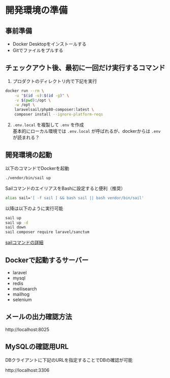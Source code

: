 # 開発環境の準備

## 事前準備

- Docker Desktopをインストールする
- Gitでファイルをプルする

## チェックアウト後、最初に一回だけ実行するコマンド

1. プロダクトのディレクトリ内で下記を実行

```sh
docker run --rm \
    -u "$(id -u):$(id -g)" \
    -v $(pwd):/opt \
    -w /opt \
    laravelsail/php80-composer:latest \
    composer install --ignore-platform-reqs
```

2. `.env.local` を複製して `.env` を作成  
基本的にローカル環境では `.env.local` が呼ばれるが、dockerからは `.env` が読まれる？

## 開発環境の起動 

以下のコマンドでDockerを起動

```sh
./vendor/bin/sail up
```

SailコマンドのエイリアスをBashに設定すると便利（推奨）

```sh
alias sail='[ -f sail ] && bash sail || bash vendor/bin/sail'
```

以降は以下のように実行可能

```sh
sail up
sail up -d
sail down
sail composer require laravel/sanctum
```

[sailコマンドの詳細](https://readouble.com/laravel/8.x/ja/sail.html)

## Dockerで起動するサーバー

- laravel
- mysql
- redis
- meilisearch
- mailhog
- selenium

## メールの出力確認方法

http://localhost:8025

## MySQLの確認用URL

DBクライアントに下記のURLを指定することでDBの確認が可能

http://localhost:3306
